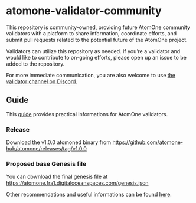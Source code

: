 # atomone-validator-community

This repository is community-owned, providing future AtomOne community
validators with a platform to share information, coordinate efforts, and submit
pull requests related to the potential future of the AtomOne project.

Validators can utilize this repository as needed. If you’re a validator and
would like to contribute to on-going efforts, please open up an issue to be
added to the repository. 

For more immediate communication, you are also welcome to use [the validator
channel on Discord](https://discord.com/channels/1050058681414340701/1052259303924445204).

## Guide

This [guide](./atomone-1/README.md) provides practical informations for AtomOne
validators.

### Release

Download the v1.0.0 atomoned binary from https://github.com/atomone-hub/atomone/releases/tag/v1.0.0

### Proposed base Genesis file

You can download the final genesis file at https://atomone.fra1.digitaloceanspaces.com/genesis.json

Other recommendations and useful informations can be found [here](./atomone-1/README.md).
